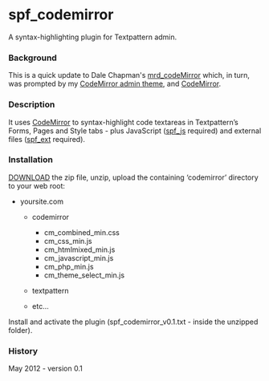 spf\_codemirror
===============

A syntax-highlighting plugin for Textpattern admin.

### Background

This is a quick update to Dale Chapman's [mrd\_codeMirror][] which, in turn, was
prompted by my [CodeMirror admin theme][], and [CodeMirror][].

### Description

It uses [CodeMirror][] to syntax-highlight code textareas in
Textpattern’s Forms, Pages and Style tabs - plus JavaScript ([spf\_js][]
required) and external files ([spf\_ext][] required).

### Installation

[DOWNLOAD][] the zip file, unzip, upload the containing ‘codemirror’
directory to your web root:

-   yoursite.com
    -   codemirror
        -   cm\_combined\_min.css
        -   cm\_css\_min.js
        -   cm\_htmlmixed\_min.js
        -   cm\_javascript\_min.js
        -   cm\_php\_min.js
        -   cm\_theme\_select\_min.js

    -   textpattern
    -   etc…

Install and activate the plugin (spf_codemirror_v0.1.txt - inside the unzipped folder).

### History

May 2012 - version 0.1

  [mrd\_codeMirror]: http://forum.textpattern.com/viewtopic.php?id=38015
  [CodeMirror admin theme]: http://forum.textpattern.com/viewtopic.php?id=37957
  [CodeMirror]: http://codemirror.net
  [spf\_js]: http://forum.textpattern.com/viewtopic.php?id=37849
  [spf\_ext]: http://forum.textpattern.com/viewtopic.php?id=38032
  [DOWNLOAD]: https://github.com/spiffin/spf_codemirror/zipball/master